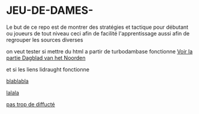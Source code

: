# JEU-DE-DAMES-


Le but de ce repo est de montrer des stratégies et tactique pour débutant ou joueurs de tout niveau ceci afin de facilité l'apprentissage aussi afin de regrouper les sources diverses

on veut tester si mettre du html a partir de turbodambase fonctionne 
<a href="another.html">Voir la partie Dagblad van het Noorden</a>

et si les liens lidraught fonctionne


<a href="test_lidraught.html"> blablabla</a>



<a href="premier_chap_endg.html"> lalala</a>

<a href="CORDIER_GUINARD.htm"> pas trop de diffucté </a>





